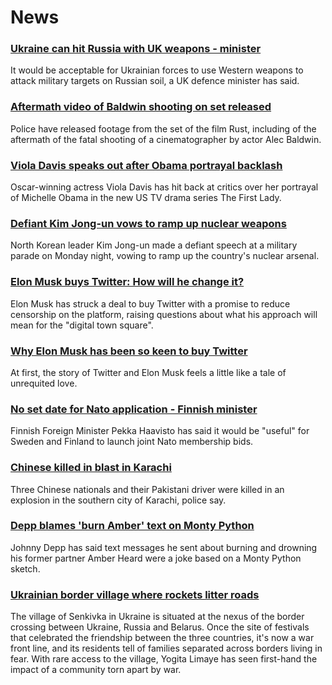 # News
### [Ukraine can hit Russia with UK weapons - minister](https://www.bbc.com/news/uk-61226431)
It would be acceptable for Ukrainian forces to use Western weapons to attack military targets on Russian soil, a UK defence minister has said.
### [Aftermath video of Baldwin shooting on set released](https://www.bbc.com/news/world-us-canada-61226637)
Police have released footage from the set of the film Rust, including of the aftermath of the fatal shooting of a cinematographer by actor Alec Baldwin.
### [Viola Davis speaks out after Obama portrayal backlash](https://www.bbc.com/news/entertainment-arts-61213761)
Oscar-winning actress Viola Davis has hit back at critics over her portrayal of Michelle Obama in the new US TV drama series The First Lady.
### [Defiant Kim Jong-un vows to ramp up nuclear weapons](https://www.bbc.com/news/world-australia-61225675)
North Korean leader Kim Jong-un made a defiant speech at a military parade on Monday night, vowing to ramp up the country's nuclear arsenal.
### [Elon Musk buys Twitter: How will he change it?](https://www.bbc.com/news/business-61225355)
Elon Musk has struck a deal to buy Twitter with a promise to reduce censorship on the platform, raising questions about what his approach will mean for the "digital town square".
### [Why Elon Musk has been so keen to buy Twitter](https://www.bbc.com/news/technology-61222793)
At first, the story of Twitter and Elon Musk feels a little like a tale of unrequited love.
### [No set date for Nato application - Finnish minister](https://www.bbc.com/news/world-us-canada-61226640)
Finnish Foreign Minister Pekka Haavisto has said it would be "useful" for Sweden and Finland to launch joint Nato membership bids. 
### [Chinese killed in blast in Karachi](https://www.bbc.com/news/world-asia-61229589)
Three Chinese nationals and their Pakistani driver were killed in an explosion in the southern city of Karachi, police say.
### [Depp blames 'burn Amber' text on Monty Python](https://www.bbc.com/news/world-us-canada-61221859)
Johnny Depp has said text messages he sent about burning and drowning his former partner Amber Heard were a joke based on a Monty Python sketch. 
### [Ukrainian border village where rockets litter roads](https://www.bbc.com/news/world-europe-61220296)
The village of Senkivka in Ukraine is situated at the nexus of the border crossing between Ukraine, Russia and Belarus. Once the site of festivals that celebrated the friendship between the three countries, it's now a war front line, and its residents tell of families separated across borders living in fear. With rare access to the village, Yogita Limaye has seen first-hand the impact of a community torn apart by war.
